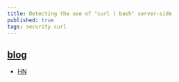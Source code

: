 ```yaml
---
title: Detecting the use of "curl | bash" server-side
published: true
tags: security curl
---
```

## [blog](https://www.idontplaydarts.com/2016/04/detecting-curl-pipe-bash-server-side/)
- [HN](https://news.ycombinator.com/item?id=17636032)
